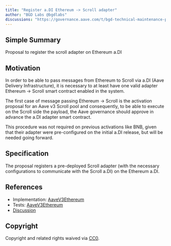 ```yaml
---
title: "Register a.DI Ethereum -> Scroll adapter"
author: "BGD Labs @bgdlabs"
discussions: "https://governance.aave.com/t/bgd-technical-maintenance-proposals/15274/15"
---
```


## Simple Summary

Proposal to register the scroll adapter on Ethereum a.DI

## Motivation

In order to be able to pass messages from Ethereum to Scroll via a.DI (Aave Delivery Infrastructure), it is necessary to at least have one valid adapter Ethereum -> Scroll smart contract enabled in the system.

The first case of message passing Ethereum -> Scroll is the activation proposal for an Aave v3 Scroll pool and consequently, to be able to execute on the Scroll side the payload, the Aave governance should approve in advance the a.DI adapter smart contract.

This procedure was not required on previous activations like BNB, given that their adapter were pre-configured on the initial a.DI release, but will be needed going forward.

## Specification

The proposal registers a pre-deployed Scroll adapter (with the necessary configurations to communicate with the Scroll a.DI) on the Ethereum a.DI.

## References

- Implementation: [AaveV3Ethereum](https://github.com/bgd-labs/aave-proposals-v3/blob/main/src/20240122_AaveV3Ethereum_RegisterADIScrollAdapter/AaveV3Ethereum_RegisterADIScrollAdapter_20240122.sol)
- Tests: [AaveV3Ethereum](https://github.com/bgd-labs/aave-proposals-v3/blob/main/src/20240122_AaveV3Ethereum_RegisterADIScrollAdapter/AaveV3Ethereum_RegisterADIScrollAdapter_20240122.t.sol)
- [Discussion](https://governance.aave.com/t/arfc-aave-v3-deployment-on-scroll-mainnet/16126/)

## Copyright

Copyright and related rights waived via [CC0](https://creativecommons.org/publicdomain/zero/1.0/).
